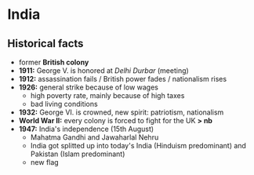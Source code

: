# India

## Historical facts

- former **British colony**
- **1911:** George V. is honored at *Delhi Durbar* (meeting)
- **1912:** assassination fails / British power fades / nationalism rises
- **1926:** general strike because of low wages
	- high poverty rate, mainly because of high taxes
	- bad living conditions
- **1932:** George VI. is crowned, new spirit: patriotism, nationalism
- **World War II:** every colony is forced to fight for the UK **> nb**
- **1947:** India's independence (15th August)
	- Mahatma Gandhi and Jawaharlal Nehru
	- India got splitted up into today's India (Hinduism predominant) and Pakistan (Islam predominant)
	- new flag

<!--stackedit_data:
eyJoaXN0b3J5IjpbLTE3MzA1MTE0OTksLTM3ODMyNDc5MiwxMz
MyNjQxMjU4LDEyNjYyMDc4NTddfQ==
-->
